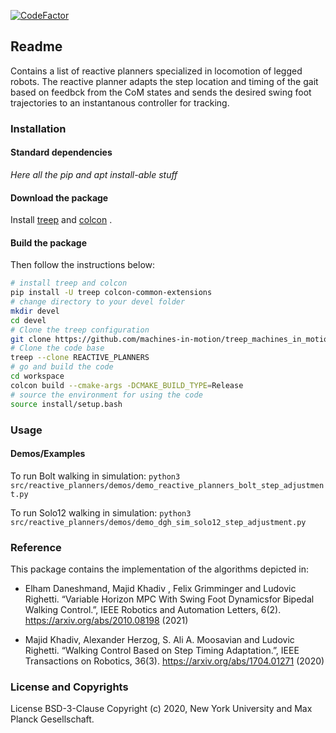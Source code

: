 [![CodeFactor](https://www.codefactor.io/repository/github/machines-in-motion/reactive_planners/badge/master?s=2265cf35a56607421790341030c3b894f59b1c28)](https://www.codefactor.io/repository/github/machines-in-motion/reactive_planners/overview/master)

Readme
------

Contains a list of reactive planners specialized in locomotion of legged robots. The reactive planner adapts the step location and timing of the gait based on feedbck from the CoM states and sends the desired swing foot trajectories to an instantanous controller for tracking.

### Installation

#### Standard dependencies

*Here all the pip and apt install-able stuff*

#### Download the package

Install
[treep](https://gitlab.is.tue.mpg.de/amd-clmc/treep)
and
[colcon](https://github.com/machines-in-motion/machines-in-motion.github.io/wiki/use_colcon)
.


#### Build the package


Then follow the instructions below:
```bash
# install treep and colcon
pip install -U treep colcon-common-extensions
# change directory to your devel folder
mkdir devel
cd devel
# Clone the treep configuration
git clone https://github.com/machines-in-motion/treep_machines_in_motion.git
# Clone the code base
treep --clone REACTIVE_PLANNERS
# go and build the code
cd workspace
colcon build --cmake-args -DCMAKE_BUILD_TYPE=Release
# source the environment for using the code
source install/setup.bash
```

### Usage

#### Demos/Examples

To run Bolt walking in simulation:
 `python3 src/reactive_planners/demos/demo_reactive_planners_bolt_step_adjustment.py`

To run Solo12 walking in simulation:
 `python3 src/reactive_planners/demos/demo_dgh_sim_solo12_step_adjustment.py`

### Reference

This package contains the implementation of the algorithms depicted in:

- Elham Daneshmand, Majid Khadiv , Felix Grimminger and Ludovic Righetti.
  “Variable Horizon MPC With Swing Foot Dynamicsfor Bipedal Walking Control.”,
  IEEE Robotics and Automation Letters, 6(2).
  https://arxiv.org/abs/2010.08198 (2021)

- Majid Khadiv, Alexander Herzog, S. Ali A. Moosavian and Ludovic Righetti.
  “Walking Control Based on Step Timing Adaptation.”,
  IEEE Transactions on Robotics, 36(3).
  https://arxiv.org/abs/1704.01271 (2020)

### License and Copyrights

License BSD-3-Clause
Copyright (c) 2020, New York University and Max Planck Gesellschaft.
